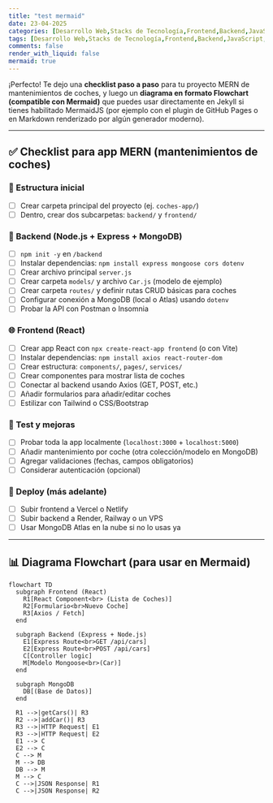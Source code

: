 ```yaml
---
title: "test mermaid"
date: 23-04-2025
categories: [Desarrollo Web,Stacks de Tecnología,Frontend,Backend,JavaScript,React,Full Stack,Guías,Comparativas]
tags: [Desarrollo Web,Stacks de Tecnología,Frontend,Backend,JavaScript,React,Full Stack,Guías,Comparativas]
comments: false
render_with_liquid: false
mermaid: true
---
```

¡Perfecto! Te dejo una **checklist paso a paso** para tu proyecto MERN de mantenimientos de coches, y luego un **diagrama en formato Flowchart (compatible con Mermaid)** que puedes usar directamente en Jekyll si tienes habilitado MermaidJS (por ejemplo con el plugin de GitHub Pages o en Markdown renderizado por algún generador moderno).

---

## ✅ Checklist para app MERN (mantenimientos de coches)

### 📁 Estructura inicial
- [ ] Crear carpeta principal del proyecto (ej. `coches-app/`)
- [ ] Dentro, crear dos subcarpetas: `backend/` y `frontend/`

### 🚀 Backend (Node.js + Express + MongoDB)
- [ ] `npm init -y` en `/backend`
- [ ] Instalar dependencias: `npm install express mongoose cors dotenv`
- [ ] Crear archivo principal `server.js`
- [ ] Crear carpeta `models/` y archivo `Car.js` (modelo de ejemplo)
- [ ] Crear carpeta `routes/` y definir rutas CRUD básicas para coches
- [ ] Configurar conexión a MongoDB (local o Atlas) usando `dotenv`
- [ ] Probar la API con Postman o Insomnia

### 🌐 Frontend (React)
- [ ] Crear app React con `npx create-react-app frontend` (o con Vite)
- [ ] Instalar dependencias: `npm install axios react-router-dom`
- [ ] Crear estructura: `components/`, `pages/`, `services/`
- [ ] Crear componentes para mostrar lista de coches
- [ ] Conectar al backend usando Axios (GET, POST, etc.)
- [ ] Añadir formularios para añadir/editar coches
- [ ] Estilizar con Tailwind o CSS/Bootstrap

### 🧪 Test y mejoras
- [ ] Probar toda la app localmente (`localhost:3000` + `localhost:5000`)
- [ ] Añadir mantenimiento por coche (otra colección/modelo en MongoDB)
- [ ] Agregar validaciones (fechas, campos obligatorios)
- [ ] Considerar autenticación (opcional)

### 🚀 Deploy (más adelante)
- [ ] Subir frontend a Vercel o Netlify
- [ ] Subir backend a Render, Railway o un VPS
- [ ] Usar MongoDB Atlas en la nube si no lo usas ya

---

## 📊 Diagrama Flowchart (para usar en Mermaid)

```mermaid
flowchart TD
  subgraph Frontend (React)
    R1[React Component<br> (Lista de Coches)]
    R2[Formulario<br>Nuevo Coche]
    R3[Axios / Fetch]
  end

  subgraph Backend (Express + Node.js)
    E1[Express Route<br>GET /api/cars]
    E2[Express Route<br>POST /api/cars]
    C[Controller logic]
    M[Modelo Mongoose<br>(Car)]
  end

  subgraph MongoDB
    DB[(Base de Datos)]
  end

  R1 -->|getCars()| R3
  R2 -->|addCar()| R3
  R3 -->|HTTP Request| E1
  R3 -->|HTTP Request| E2
  E1 --> C
  E2 --> C
  C --> M
  M --> DB
  DB --> M
  M --> C
  C -->|JSON Response| R1
  C -->|JSON Response| R2
```
